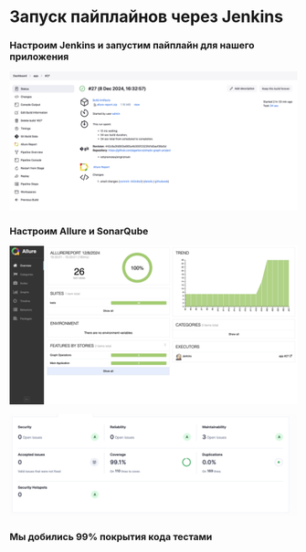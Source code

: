 # Запуск пайплайнов через Jenkins

### Настроим Jenkins и запустим пайплайн для нашего приложения

![jenkins](imgs/jenkins.png)

### Настроим Allure и SonarQube

![allure](imgs/allure.png)

![sonar](imgs/sonar.png)

### Мы добились 99% покрытия кода тестами